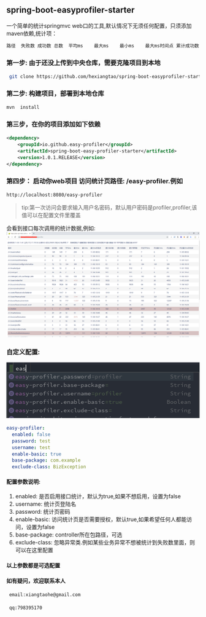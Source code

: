 ## spring-boot-easyprofiler-starter
一个简单的统计springmvc web口的工具,默认情况下无须任何配置，只须添加maven依赖,统计项：
```bash
路径	失败数	成功数	总数	平均ms	最大ms	最小ms	最大ms时间点	累计成功数	累计失败数	累计调用数	历史平均ms	历史最小ms	历史最大ms	历史最大ms时间点
```

### 第一步: 由于还没上传到中央仓库，需要克隆项目到本地
```bash
 git clone https://github.com/hexiangtao/spring-boot-easyprofiler-starter.git
```

### 第二步: 构建项目，部署到本地仓库
```bash
mvn  install
```  


### 第三步，在你的项目添加如下依赖
```xml
<dependency>
    <groupId>io.github.easy-profiler</groupId>
    <artifactId>spring-boot-easy-profiler-starter</artifactId>
    <version>1.0.1.RELEASE</version>
</dependency>

```

### 第四步： 启动你web项目  访问统计页路径: /easy-profiler.例如
```bash
http://localhost:8080/easy-profiler
```
>  tip:第一次访问会要求输入用户名密码，默认用户密码是profiler,profiler,该值可以在配置文件里覆盖

会看到接口每次调用的统计数据,例如:
![img](https://github.com/hexiangtao/configuration/blob/master/20191106133718.png)



### 自定义配置:
![img](https://github.com/hexiangtao/configuration/blob/master/20191106135024.png)
```yaml
easy-profiler:
  enabled: false
  password: test
  username: test
  enable-basic: true
  base-package: com.example
  exclude-class: BizException

```

#### 配置参数说明:
  1.  enabled:  是否启用接口统计，默认为true,如果不想启用，设置为false
  2.  username: 统计页登陆名  
  3.  password: 统计页密码
  4.  enable-basic: 访问统计页是否需要授权，默认true,如果希望任何人都能访问，设置为false
  5.  base-package:  controller所在包路径，可选
  6.  exclude-class: 忽略异常类.例如某些业务异常不想被统计到失败数里面，则可以在这里配置
 
 #### 以上参数都是可选配置
 
 
  


#### 如有疑问，欢迎联系本人

```html
 email:xiangtaohe@gmail.com
 
 qq:798395170
```




